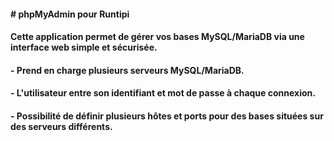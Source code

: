 #### \# phpMyAdmin pour Runtipi

#### 

#### Cette application permet de gérer vos bases MySQL/MariaDB via une interface web simple et sécurisée.

#### 

#### \- Prend en charge plusieurs serveurs MySQL/MariaDB.

#### \- L'utilisateur entre son identifiant et mot de passe à chaque connexion.

#### \- Possibilité de définir plusieurs hôtes et ports pour des bases situées sur des serveurs différents.

# 

